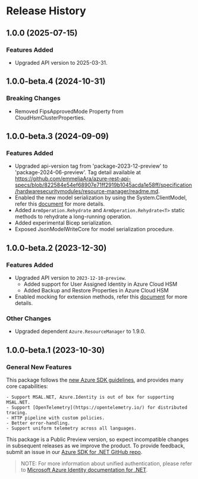 # Release History

## 1.0.0 (2025-07-15)

### Features Added

- Upgraded API version to 2025-03-31.

## 1.0.0-beta.4 (2024-10-31)

### Breaking Changes

- Removed FipsApprovedMode Property from CloudHsmClusterProperties. 

## 1.0.0-beta.3 (2024-09-09)

### Features Added

- Upgraded api-version tag from 'package-2023-12-preview' to 'package-2024-06-preview'. Tag detail available at https://github.com/emmeliaAra/azure-rest-api-specs/blob/822584e54ef68907e71ff2919b1045acda1e58ff/specification/hardwaresecuritymodules/resource-manager/readme.md.
- Enabled the new model serialization by using the System.ClientModel, refer this [document](https://aka.ms/azsdk/net/mrw) for more details.
- Added `ArmOperation.Rehydrate` and `ArmOperation.Rehydrate<T>` static methods to rehydrate a long-running operation.
- Added experimental Bicep serialization.
- Exposed JsonModelWriteCore for model serialization procedure.

## 1.0.0-beta.2 (2023-12-30)

### Features Added

- Upgraded API version to `2023-12-10-preview`.
    - Added support for User Assigned Identity in Azure Cloud HSM
    - Added Backup and Restore Properties in Azure Cloud HSM
- Enabled mocking for extension methods, refer this [document](https://aka.ms/azsdk/net/mocking) for more details.

### Other Changes

- Upgraded dependent `Azure.ResourceManager` to 1.9.0.

## 1.0.0-beta.1 (2023-10-30)

### General New Features

This package follows the [new Azure SDK guidelines](https://azure.github.io/azure-sdk/general_introduction.html), and provides many core capabilities:

    - Support MSAL.NET, Azure.Identity is out of box for supporting MSAL.NET.
    - Support [OpenTelemetry](https://opentelemetry.io/) for distributed tracing.
    - HTTP pipeline with custom policies.
    - Better error-handling.
    - Support uniform telemetry across all languages.

This package is a Public Preview version, so expect incompatible changes in subsequent releases as we improve the product. To provide feedback, submit an issue in our [Azure SDK for .NET GitHub repo](https://github.com/Azure/azure-sdk-for-net/issues).

> NOTE: For more information about unified authentication, please refer to [Microsoft Azure Identity documentation for .NET](https://learn.microsoft.com/dotnet/api/overview/azure/identity-readme?view=azure-dotnet).
